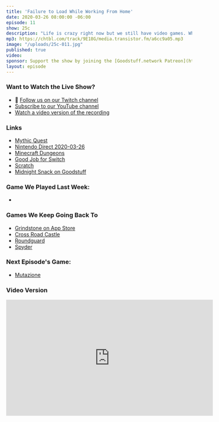 ```yaml
---
title: 'Failure to Load While Working From Home'
date: 2020-03-26 08:00:00 -06:00
episode: 11
show: 25c
description: "Life is crazy right now but we still have video games. What have we been playing while we're under quarantine and isolation?"
mp3: https://chtbl.com/track/9E18G/media.transistor.fm/a6cc9a05.mp3
image: "/uploads/25c-011.jpg"
published: true
video:
sponsor: Support the show by joining the [Goodstuff.network Patreon](https://www.patreon.com/goodstuff)
layout: episode
---
```


### Want to Watch the Live Show?

* 💙 [Follow us on our Twitch channel](https://goodstuff.network/twitch/)
* [Subscribe to our YouTube channel](https://www.youtube.com/user/goodstuffdotfm?sub_confirmation=1)
* [Watch a video version of the recording](https://youtu.be/P4Lnk8Qayt4)

### Links

* [Mythic Quest](https://tv.apple.com/ca/show/mythic-quest-ravens-banquet/umc.cmc.1nfdfd5zlk05fo1bwwetzldy3)
* [Nintendo Direct 2020-03-26](https://www.youtube.com/watch?v=ubRf4zyEvG4)
* [Minecraft Dungeons](https://www.minecraft.net/en-us/about-dungeons/)
* [Good Job for Switch](https://www.gematsu.com/2020/03/nintendo-releases-action-puzzle-game-good-job-for-switch)
* [Scratch](https://scratch.mit.edu/)
* [Midnight Snack on Goodstuff](https://goodstuff.network/midnightsnack/)

### Game We Played Last Week:

* 

### Games We Keep Going Back To

* [Grindstone on App Store](https://apps.apple.com/us/app/grindstone/id1357426636?itscg=30800&itsct=grindstone)
* [Cross Road Castle](https://apps.apple.com/us/app/crossy-road-castle/id1478978570)
* [Roundguard](https://apps.apple.com/us/app/roundguard/id1489068221?mt=12)
* [Spyder](https://apps.apple.com/us/app/spyder/id1443839718)

### Next Episode's Game:

* [Mutazione](https://apps.apple.com/us/app/mutazione/id1466920014)

### Video Version

<iframe width="560" height="315" src="https://www.youtube.com/embed/P4Lnk8Qayt4" frameborder="0" allow="accelerometer; autoplay; encrypted-media; gyroscope; picture-in-picture" allowfullscreen></iframe>
